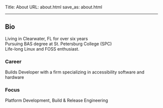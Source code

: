 Title: About
URL: about.html
save_as: about.html

---
## Bio
Living in Clearwater, FL for over six years  
Pursuing BAS degree at St. Petersburg College (SPC)  
Life-long Linux and FOSS enthusiast.  
### Career
Builds Developer with a firm specializing in accessibility software and hardware  
### Focus
Platform Development, Build & Release Engineering

